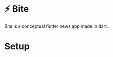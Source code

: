 # ⚡ Bite 
Bite is a conceptual flutter news app made in dart. 

# Setup 
``` git clone https://github.com/athy125/Bite_flutter_app
```
